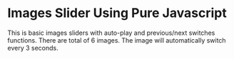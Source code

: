# Images Slider Using Pure Javascript
This is basic images sliders with auto-play and previous/next switches functions.  There are total of 6 images. The image will automatically switch every 3 seconds.
